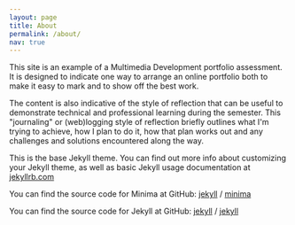 ```yaml
---
layout: page
title: About
permalink: /about/
nav: true
---
```


This site is an example of a Multimedia Development portfolio assessment. It is designed to indicate one way to arrange an online portfolio both to make it easy to mark and to show off the best work. 

The content is also indicative of the style of reflection that can be useful to demonstrate technical and professional learning during the semester. This "journaling" or (web)logging style of reflection briefly outlines what I'm trying to achieve, how I plan to do it, how that plan works out and any challenges and solutions encountered along the way.

This is the base Jekyll theme. You can find out more info about customizing your Jekyll theme, as well as basic Jekyll usage documentation at [jekyllrb.com](https://jekyllrb.com/)

You can find the source code for Minima at GitHub:
[jekyll][jekyll-organization] /
[minima](https://github.com/jekyll/minima)

You can find the source code for Jekyll at GitHub:
[jekyll][jekyll-organization] /
[jekyll](https://github.com/jekyll/jekyll)


[jekyll-organization]: https://github.com/jekyll
